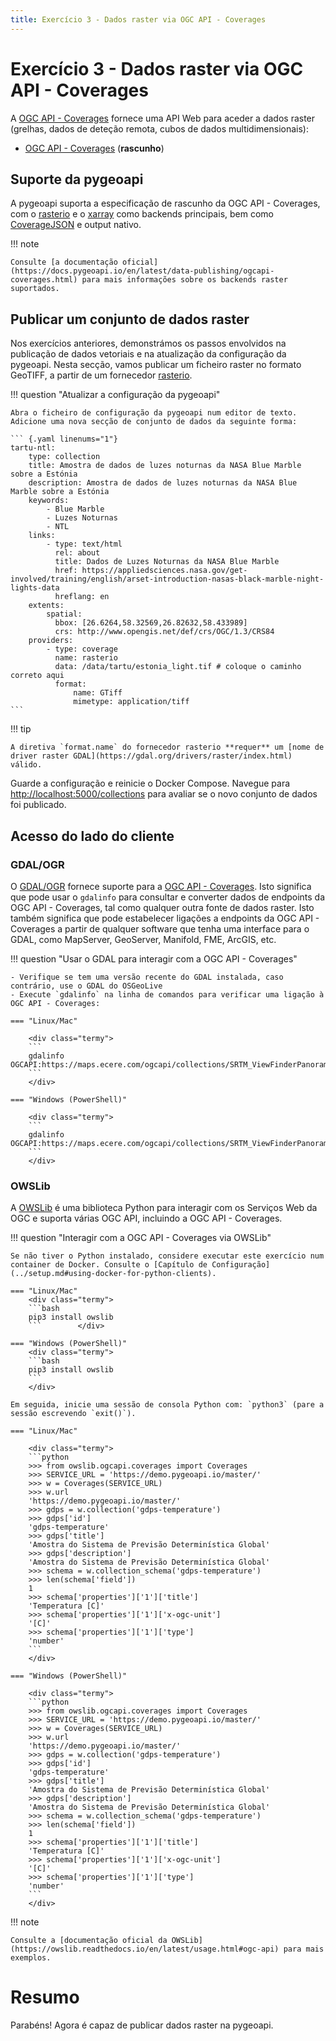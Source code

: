 ```yaml
---
title: Exercício 3 - Dados raster via OGC API - Coverages
---
```


# Exercício 3 - Dados raster via OGC API - Coverages

A [OGC API - Coverages](https://ogcapi.ogc.org/coverages) fornece uma API Web para aceder a dados raster (grelhas, dados de deteção remota, cubos de dados multidimensionais):

*   [OGC API - Coverages](https://docs.ogc.org/DRAFTS/19-087.html) (**rascunho**)

## Suporte da pygeoapi

A pygeoapi suporta a especificação de rascunho da OGC API - Coverages, com o [rasterio](https://rasterio.readthedocs.io) e o [xarray](https://docs.xarray.dev) como backends principais, bem como [CoverageJSON](https://covjson.org) e output nativo.

!!! note

    Consulte [a documentação oficial](https://docs.pygeoapi.io/en/latest/data-publishing/ogcapi-coverages.html) para mais informações sobre os backends raster suportados.

## Publicar um conjunto de dados raster

Nos exercícios anteriores, demonstrámos os passos envolvidos na publicação de dados vetoriais e na atualização da configuração da pygeoapi. Nesta secção, vamos publicar um ficheiro raster no formato GeoTIFF, a partir de um fornecedor [rasterio](https://rasterio.readthedocs.io).

!!! question "Atualizar a configuração da pygeoapi"

    Abra o ficheiro de configuração da pygeoapi num editor de texto. Adicione uma nova secção de conjunto de dados da seguinte forma:

    ``` {.yaml linenums="1"}
    tartu-ntl:
        type: collection
        title: Amostra de dados de luzes noturnas da NASA Blue Marble sobre a Estónia
        description: Amostra de dados de luzes noturnas da NASA Blue Marble sobre a Estónia
        keywords:
            - Blue Marble
            - Luzes Noturnas
            - NTL
        links:
            - type: text/html
              rel: about
              title: Dados de Luzes Noturnas da NASA Blue Marble
              href: https://appliedsciences.nasa.gov/get-involved/training/english/arset-introduction-nasas-black-marble-night-lights-data
              hreflang: en
        extents:
            spatial:
              bbox: [26.6264,58.32569,26.82632,58.433989]
              crs: http://www.opengis.net/def/crs/OGC/1.3/CRS84
        providers:
            - type: coverage
              name: rasterio
              data: /data/tartu/estonia_light.tif # coloque o caminho correto aqui
              format:
                  name: GTiff
                  mimetype: application/tiff
    ```

!!! tip

    A diretiva `format.name` do fornecedor rasterio **requer** um [nome de driver raster GDAL](https://gdal.org/drivers/raster/index.html) válido.

Guarde a configuração e reinicie o Docker Compose. Navegue para <http://localhost:5000/collections> para avaliar se o novo conjunto de dados foi publicado.

## Acesso do lado do cliente

### GDAL/OGR

O [GDAL/OGR](https://gdal.org) fornece suporte para a [OGC API - Coverages](https://gdal.org/drivers/raster/ogcapi.html). Isto significa que pode usar o `gdalinfo` para consultar e converter dados de endpoints da OGC API - Coverages, tal como qualquer outra fonte de dados raster. Isto também significa que pode estabelecer ligações a endpoints da OGC API - Coverages a partir de qualquer software que tenha uma interface para o GDAL, como MapServer, GeoServer, Manifold, FME, ArcGIS, etc.

!!! question "Usar o GDAL para interagir com a OGC API - Coverages"

    - Verifique se tem uma versão recente do GDAL instalada, caso contrário, use o GDAL do OSGeoLive
    - Execute `gdalinfo` na linha de comandos para verificar uma ligação à OGC API - Coverages:

    === "Linux/Mac"

        <div class="termy">
        ```
        gdalinfo OGCAPI:https://maps.ecere.com/ogcapi/collections/SRTM_ViewFinderPanorama
        ```
        </div>

    === "Windows (PowerShell)"

        <div class="termy">
        ```
        gdalinfo OGCAPI:https://maps.ecere.com/ogcapi/collections/SRTM_ViewFinderPanorama
        ```
        </div>

### OWSLib

A [OWSLib](https://owslib.readthedocs.io) é uma biblioteca Python para interagir com os Serviços Web da OGC e suporta várias OGC API, incluindo a OGC API - Coverages.

!!! question "Interagir com a OGC API - Coverages via OWSLib"

    Se não tiver o Python instalado, considere executar este exercício num container de Docker. Consulte o [Capítulo de Configuração](../setup.md#using-docker-for-python-clients).

    === "Linux/Mac"
        <div class="termy">
        ```bash
        pip3 install owslib
        ```        </div>

    === "Windows (PowerShell)"
        <div class="termy">
        ```bash
        pip3 install owslib
        ```
        </div>

    Em seguida, inicie uma sessão de consola Python com: `python3` (pare a sessão escrevendo `exit()`).

    === "Linux/Mac"

        <div class="termy">
        ```python
        >>> from owslib.ogcapi.coverages import Coverages
        >>> SERVICE_URL = 'https://demo.pygeoapi.io/master/'
        >>> w = Coverages(SERVICE_URL)
        >>> w.url
        'https://demo.pygeoapi.io/master/'
        >>> gdps = w.collection('gdps-temperature')
        >>> gdps['id']
        'gdps-temperature'
        >>> gdps['title']
        'Amostra do Sistema de Previsão Determinística Global'
        >>> gdps['description']
        'Amostra do Sistema de Previsão Determinística Global'
        >>> schema = w.collection_schema('gdps-temperature')
        >>> len(schema['field'])
        1
        >>> schema['properties']['1']['title']
        'Temperatura [C]'
        >>> schema['properties']['1']['x-ogc-unit']
        '[C]'
        >>> schema['properties']['1']['type']
        'number'
        ```
        </div>

    === "Windows (PowerShell)"

        <div class="termy">
        ```python
        >>> from owslib.ogcapi.coverages import Coverages
        >>> SERVICE_URL = 'https://demo.pygeoapi.io/master/'
        >>> w = Coverages(SERVICE_URL)
        >>> w.url
        'https://demo.pygeoapi.io/master/'
        >>> gdps = w.collection('gdps-temperature')
        >>> gdps['id']
        'gdps-temperature'
        >>> gdps['title']
        'Amostra do Sistema de Previsão Determinística Global'
        >>> gdps['description']
        'Amostra do Sistema de Previsão Determinística Global'
        >>> schema = w.collection_schema('gdps-temperature')
        >>> len(schema['field'])
        1
        >>> schema['properties']['1']['title']
        'Temperatura [C]'
        >>> schema['properties']['1']['x-ogc-unit']
        '[C]'
        >>> schema['properties']['1']['type']
        'number'
        ```
        </div>

!!! note

    Consulte a [documentação oficial da OWSLib](https://owslib.readthedocs.io/en/latest/usage.html#ogc-api) para mais exemplos.

# Resumo

Parabéns! Agora é capaz de publicar dados raster na pygeoapi.
